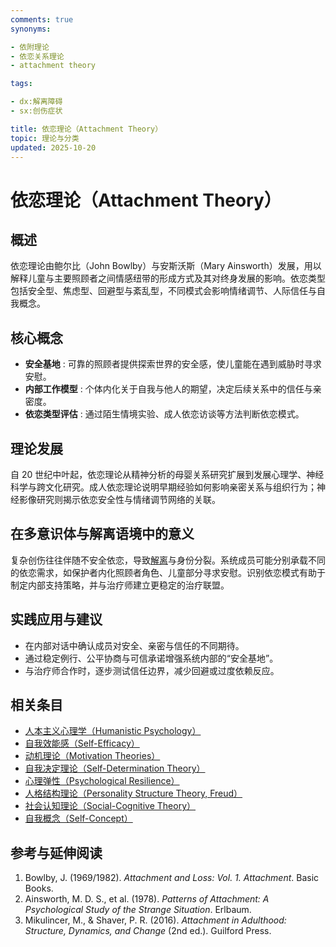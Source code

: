 ```yaml
---
comments: true
synonyms:

- 依附理论
- 依恋关系理论
- attachment theory

tags:

- dx:解离障碍
- sx:创伤症状

title: 依恋理论（Attachment Theory）
topic: 理论与分类
updated: 2025-10-20
---
```


# 依恋理论（Attachment Theory）

## 概述

依恋理论由鲍尔比（John Bowlby）与安斯沃斯（Mary Ainsworth）发展，用以解释儿童与主要照顾者之间情感纽带的形成方式及其对终身发展的影响。依恋类型包括安全型、焦虑型、回避型与紊乱型，不同模式会影响情绪调节、人际信任与自我概念。

## 核心概念

- **安全基地** : 可靠的照顾者提供探索世界的安全感，使儿童能在遇到威胁时寻求安慰。
- **内部工作模型** : 个体内化关于自我与他人的期望，决定后续关系中的信任与亲密度。
- **依恋类型评估** : 通过陌生情境实验、成人依恋访谈等方法判断依恋模式。

## 理论发展

自 20 世纪中叶起，依恋理论从精神分析的母婴关系研究扩展到发展心理学、神经科学与跨文化研究。成人依恋理论说明早期经验如何影响亲密关系与组织行为；神经影像研究则揭示依恋安全性与情绪调节网络的关联。

## 在多意识体与解离语境中的意义

复杂创伤往往伴随不安全依恋，导致[解离](Dissociation.md)与身份分裂。系统成员可能分别承载不同的依恋需求，如保护者内化照顾者角色、儿童部分寻求安慰。识别依恋模式有助于制定内部支持策略，并与治疗师建立更稳定的治疗联盟。

## 实践应用与建议

- 在内部对话中确认成员对安全、亲密与信任的不同期待。
- 通过稳定例行、公平协商与可信承诺增强系统内部的“安全基地”。
- 与治疗师合作时，逐步测试信任边界，减少回避或过度依赖反应。

## 相关条目

- [人本主义心理学（Humanistic Psychology）](Humanistic-Psychology.md)
- [自我效能感（Self-Efficacy）](Self-Efficacy.md)
- [动机理论（Motivation Theories）](Motivation-Theories.md)
- [自我决定理论（Self-Determination Theory）](Self-Determination-Theory.md)
- [心理弹性（Psychological Resilience）](Psychological-Resilience.md)
- [人格结构理论（Personality Structure Theory, Freud）](Personality-Structure-Theory.md)
- [社会认知理论（Social-Cognitive Theory）](Social-Cognitive-Theory.md)
- [自我概念（Self-Concept）](Self-Concept.md)

## 参考与延伸阅读

1. Bowlby, J. (1969/1982). *Attachment and Loss: Vol. 1. Attachment*. Basic Books.
2. Ainsworth, M. D. S., et al. (1978). *Patterns of Attachment: A Psychological Study of the Strange Situation*. Erlbaum.
3. Mikulincer, M., & Shaver, P. R. (2016). *Attachment in Adulthood: Structure, Dynamics, and Change* (2nd ed.). Guilford Press.
